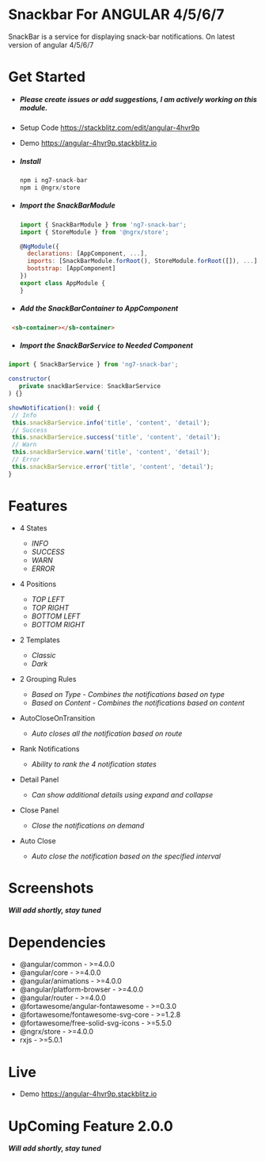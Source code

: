 # Snackbar For ANGULAR 4/5/6/7
 SnackBar is a service for displaying snack-bar notifications. On latest version of angular 4/5/6/7

# Get Started

   * ##### Please create issues or add suggestions, I am actively working on this module.
   
   * Setup Code https://stackblitz.com/edit/angular-4hvr9p
   * Demo https://angular-4hvr9p.stackblitz.io

   * ##### Install
     ```js
     npm i ng7-snack-bar
     npm i @ngrx/store
     ```

   * ##### Import the **SnackBarModule**
     ```js
     import { SnackBarModule } from 'ng7-snack-bar';
     import { StoreModule } from '@ngrx/store';

     @NgModule({
       declarations: [AppComponent, ...],
       imports: [SnackBarModule.forRoot(), StoreModule.forRoot([]), ...],
       bootstrap: [AppComponent]
     })
     export class AppModule {
     }
     ```
   * ##### Add the **SnackBarContainer to AppComponent**
   ```html
    <sb-container></sb-container>
   ```

   * ##### Import the **SnackBarService to Needed Component**
   ```js
   import { SnackBarService } from 'ng7-snack-bar';

   constructor(
      private snackBarService: SnackBarService
   ) {}

   showNotification(): void {
    // Info
    this.snackBarService.info('title', 'content', 'detail');
    // Success
    this.snackBarService.success('title', 'content', 'detail');
    // Warn
    this.snackBarService.warn('title', 'content', 'detail');
    // Error
    this.snackBarService.error('title', 'content', 'detail');
  }
   ```




# Features
  * 4 States
     * *INFO*
     * *SUCCESS*
     * *WARN*
     * *ERROR*

  * 4 Positions
     * *TOP LEFT*
     * *TOP RIGHT*
     * *BOTTOM LEFT*
     * *BOTTOM RIGHT*

  * 2 Templates
     * *Classic*
     * *Dark*

  * 2 Grouping Rules
     * *Based on Type - Combines the notifications based on type*
     * *Based on Content - Combines the notifications based on content*

  * AutoCloseOnTransition
     * *Auto closes all the notification based on route*

  * Rank Notifications
     * *Ability to rank the 4 notification states*

  * Detail Panel
     * *Can show additional details using expand and collapse*

  * Close Panel
     * *Close the notifications on demand*

  * Auto Close
     * *Auto close the notification based on the specified interval*


# Screenshots
  ##### Will add shortly, stay tuned

# Dependencies
  * @angular/common                   - >=4.0.0
  * @angular/core                     - >=4.0.0
  * @angular/animations               - >=4.0.0
  * @angular/platform-browser         - >=4.0.0
  * @angular/router                   - >=4.0.0
  * @fortawesome/angular-fontawesome  - >=0.3.0
  * @fortawesome/fontawesome-svg-core - >=1.2.8
  * @fortawesome/free-solid-svg-icons - >=5.5.0
  * @ngrx/store                       - >=4.0.0
  *  rxjs                             - >=5.0.1

# Live
  * Demo https://angular-4hvr9p.stackblitz.io

# UpComing Feature 2.0.0
  ##### Will add shortly, stay tuned
